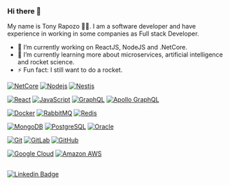 ### Hi there 👋

My name is Tony Rapozo 👨‍💻. I am a software developer and have experience in working in some companies as Full stack Developer.


 - 🔭 I’m currently working on ReactJS, NodeJS and .NetCore.
 - 🌱 I’m currently learning more about microservices, artificial intelligence and rocket science.
 - ⚡ Fun fact: I still want to do a rocket.


[![NetCore](https://img.shields.io/badge/.netCore-red.svg?style=for-the-badge&colorB=9E20C8)](https://github.com/tonyrapozo)
[![Nodejs](https://img.shields.io/badge/-Nodejs-6da169?style=for-the-badge)](https://github.com/tonyrapozo/)
[![Nestjs](https://img.shields.io/badge/-Nestjs-df224e?style=for-the-badge)](https://github.com/tonyrapozo/)

[![React](https://img.shields.io/badge/-react-red.svg?style=for-the-badge&colorB=35dcfe)](https://github.com/tonyrapozo)
[![JavaScript](https://img.shields.io/badge/-JavaScript-007ACC?style=for-the-badge&colorB=f7df1f)](https://github.com/tonyrapozo/)
[![GraphQL](https://img.shields.io/badge/-GraphQL-E10098?style=for-the-badge)](https://github.com/tonyrapozo/)
[![Apollo GraphQL](https://img.shields.io/badge/-Apollo%20GraphQL-311C87?style=for-the-badge)](https://github.com/tonyrapozo/)

[![Docker](https://img.shields.io/badge/-Docker-2495ed?style=for-the-badge)](https://github.com/tonyrapozo/)
[![RabbitMQ](https://img.shields.io/badge/-RabbitMQ-ff6602?style=for-the-badge)](https://github.com/tonyrapozo/)
[![Redis](https://img.shields.io/badge/-Redis-d52b1f?style=for-the-badge)](https://github.com/tonyrapozo/)

[![MongoDB](https://img.shields.io/badge/-MongoDB-11aa52?style=for-the-badge)](https://github.com/tonyrapozo/)
[![PostgreSQL](https://img.shields.io/badge/-PostgreSQL-336791?style=for-the-badge)](https://github.com/tonyrapozo/)
[![Oracle](https://img.shields.io/badge/-Oracle-e32024?style=for-the-badge)](https://github.com/tonyrapozo/)

[![Git](https://img.shields.io/badge/-Git-f05032?style=for-the-badge)](https://github.com/tonyrapozo/)
[![GitLab](https://img.shields.io/badge/-GitLab-FCA121?style=for-the-badge)](https://github.com/tonyrapozo/)
[![GitHub](https://img.shields.io/badge/-GitHub-181717?style=for-the-badge)](https://github.com/tonyrapozo/)

[![Google Cloud](https://img.shields.io/badge/Google%20Cloud-4486f9?style=for-the-badge)](https://github.com/tonyrapozo/)
[![Amazon AWS](https://img.shields.io/badge/Amazon%20AWS-ff9801?style=for-the-badge)](https://github.com/tonyrapozo/)

##

[![Linkedin Badge](https://img.shields.io/badge/Reach_me_at:-LinkedIn-blue?style=for-the-badge&logo=Linkedin&logoColor=white/)](https://www.linkedin.com/in/tonyrapozo/)
